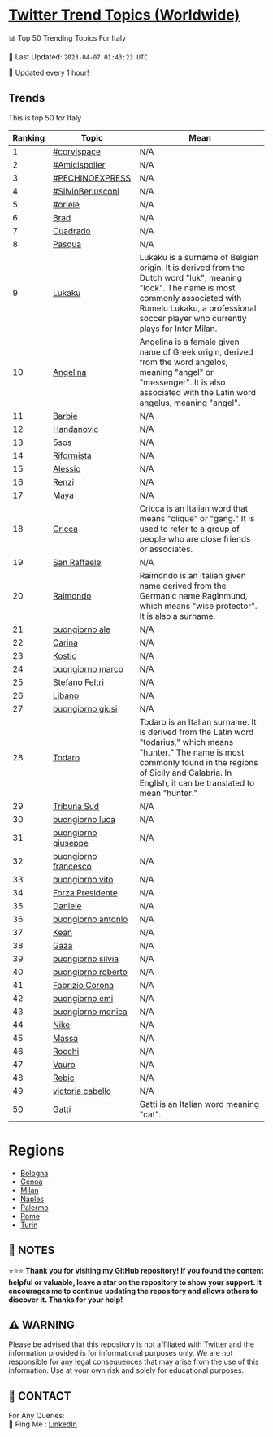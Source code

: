 [Twitter Trend Topics (Worldwide)](https://github.com/ErcinDedeoglu/Twitter-Trend-Topics)
==========


📊 Top 50 Trending Topics For Italy

📆 Last Updated: `2023-04-07 01:43:23 UTC`

🔧 Updated every 1 hour!


## Trends

This is top 50 for Italy

| Ranking | Topic | Mean |
| ------- | ------------ | ------------ |
| 1 | [#corvispace](http://twitter.com/search?q=%23corvispace) | N/A |
| 2 | [#Amicispoiler](http://twitter.com/search?q=%23Amicispoiler) | N/A |
| 3 | [#PECHINOEXPRESS](http://twitter.com/search?q=%23PECHINOEXPRESS) | N/A |
| 4 | [#SilvioBerlusconi](http://twitter.com/search?q=%23SilvioBerlusconi) | N/A |
| 5 | [#oriele](http://twitter.com/search?q=%23oriele) | N/A |
| 6 | [Brad](http://twitter.com/search?q=Brad) | N/A |
| 7 | [Cuadrado](http://twitter.com/search?q=Cuadrado) | N/A |
| 8 | [Pasqua](http://twitter.com/search?q=Pasqua) | N/A |
| 9 | [Lukaku](http://twitter.com/search?q=Lukaku) | Lukaku is a surname of Belgian origin. It is derived from the Dutch word "luk", meaning "lock". The name is most commonly associated with Romelu Lukaku, a professional soccer player who currently plays for Inter Milan. |
| 10 | [Angelina](http://twitter.com/search?q=Angelina) | Angelina is a female given name of Greek origin, derived from the word angelos, meaning "angel" or "messenger". It is also associated with the Latin word angelus, meaning "angel". |
| 11 | [Barbie](http://twitter.com/search?q=Barbie) | N/A |
| 12 | [Handanovic](http://twitter.com/search?q=Handanovic) | N/A |
| 13 | [5sos](http://twitter.com/search?q=5sos) | N/A |
| 14 | [Riformista](http://twitter.com/search?q=Riformista) | N/A |
| 15 | [Alessio](http://twitter.com/search?q=Alessio) | N/A |
| 16 | [Renzi](http://twitter.com/search?q=Renzi) | N/A |
| 17 | [Maya](http://twitter.com/search?q=Maya) | N/A |
| 18 | [Cricca](http://twitter.com/search?q=Cricca) | Cricca is an Italian word that means "clique" or "gang." It is used to refer to a group of people who are close friends or associates. |
| 19 | [San Raffaele](http://twitter.com/search?q=San+Raffaele) | N/A |
| 20 | [Raimondo](http://twitter.com/search?q=Raimondo) | Raimondo is an Italian given name derived from the Germanic name Raginmund, which means "wise protector". It is also a surname. |
| 21 | [buongiorno ale](http://twitter.com/search?q=buongiorno+ale) | N/A |
| 22 | [Carina](http://twitter.com/search?q=Carina) | N/A |
| 23 | [Kostic](http://twitter.com/search?q=Kostic) | N/A |
| 24 | [buongiorno marco](http://twitter.com/search?q=buongiorno+marco) | N/A |
| 25 | [Stefano Feltri](http://twitter.com/search?q=Stefano+Feltri) | N/A |
| 26 | [Libano](http://twitter.com/search?q=Libano) | N/A |
| 27 | [buongiorno giusi](http://twitter.com/search?q=buongiorno+giusi) | N/A |
| 28 | [Todaro](http://twitter.com/search?q=Todaro) | Todaro is an Italian surname. It is derived from the Latin word "todarius," which means "hunter." The name is most commonly found in the regions of Sicily and Calabria. In English, it can be translated to mean "hunter." |
| 29 | [Tribuna Sud](http://twitter.com/search?q=Tribuna+Sud) | N/A |
| 30 | [buongiorno luca](http://twitter.com/search?q=buongiorno+luca) | N/A |
| 31 | [buongiorno giuseppe](http://twitter.com/search?q=buongiorno+giuseppe) | N/A |
| 32 | [buongiorno francesco](http://twitter.com/search?q=buongiorno+francesco) | N/A |
| 33 | [buongiorno vito](http://twitter.com/search?q=buongiorno+vito) | N/A |
| 34 | [Forza Presidente](http://twitter.com/search?q=Forza+Presidente) | N/A |
| 35 | [Daniele](http://twitter.com/search?q=Daniele) | N/A |
| 36 | [buongiorno antonio](http://twitter.com/search?q=buongiorno+antonio) | N/A |
| 37 | [Kean](http://twitter.com/search?q=Kean) | N/A |
| 38 | [Gaza](http://twitter.com/search?q=Gaza) | N/A |
| 39 | [buongiorno silvia](http://twitter.com/search?q=buongiorno+silvia) | N/A |
| 40 | [buongiorno roberto](http://twitter.com/search?q=buongiorno+roberto) | N/A |
| 41 | [Fabrizio Corona](http://twitter.com/search?q=Fabrizio+Corona) | N/A |
| 42 | [buongiorno emi](http://twitter.com/search?q=buongiorno+emi) | N/A |
| 43 | [buongiorno monica](http://twitter.com/search?q=buongiorno+monica) | N/A |
| 44 | [Nike](http://twitter.com/search?q=Nike) | N/A |
| 45 | [Massa](http://twitter.com/search?q=Massa) | N/A |
| 46 | [Rocchi](http://twitter.com/search?q=Rocchi) | N/A |
| 47 | [Vauro](http://twitter.com/search?q=Vauro) | N/A |
| 48 | [Rebic](http://twitter.com/search?q=Rebic) | N/A |
| 49 | [victoria cabello](http://twitter.com/search?q=victoria+cabello) | N/A |
| 50 | [Gatti](http://twitter.com/search?q=Gatti) | Gatti is an Italian word meaning "cat". |



# Regions

* [Bologna](</Italy/Bologna.md>)
* [Genoa](</Italy/Genoa.md>)
* [Milan](</Italy/Milan.md>)
* [Naples](</Italy/Naples.md>)
* [Palermo](</Italy/Palermo.md>)
* [Rome](</Italy/Rome.md>)
* [Turin](</Italy/Turin.md>)



## 📝 NOTES

⭐⭐⭐ **Thank you for visiting my GitHub repository! If you found the content helpful or valuable, leave a star on the repository to show your support. It encourages me to continue updating the repository and allows others to discover it. Thanks for your help!**


## ⚠️ WARNING

Please be advised that this repository is not affiliated with Twitter and the information provided is for informational purposes only. We are not responsible for any legal consequences that may arise from the use of this information. Use at your own risk and solely for educational purposes.


## 📨 CONTACT

 For Any Queries:  
            🏓 Ping Me : [LinkedIn](https://www.linkedin.com/in/ercindedeoglu/)
